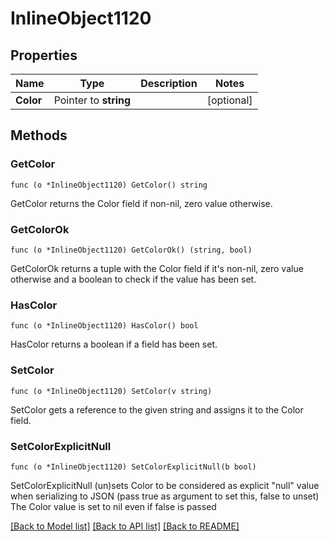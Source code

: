 # InlineObject1120

## Properties

Name | Type | Description | Notes
------------ | ------------- | ------------- | -------------
**Color** | Pointer to **string** |  | [optional] 

## Methods

### GetColor

`func (o *InlineObject1120) GetColor() string`

GetColor returns the Color field if non-nil, zero value otherwise.

### GetColorOk

`func (o *InlineObject1120) GetColorOk() (string, bool)`

GetColorOk returns a tuple with the Color field if it's non-nil, zero value otherwise
and a boolean to check if the value has been set.

### HasColor

`func (o *InlineObject1120) HasColor() bool`

HasColor returns a boolean if a field has been set.

### SetColor

`func (o *InlineObject1120) SetColor(v string)`

SetColor gets a reference to the given string and assigns it to the Color field.

### SetColorExplicitNull

`func (o *InlineObject1120) SetColorExplicitNull(b bool)`

SetColorExplicitNull (un)sets Color to be considered as explicit "null" value
when serializing to JSON (pass true as argument to set this, false to unset)
The Color value is set to nil even if false is passed

[[Back to Model list]](../README.md#documentation-for-models) [[Back to API list]](../README.md#documentation-for-api-endpoints) [[Back to README]](../README.md)


